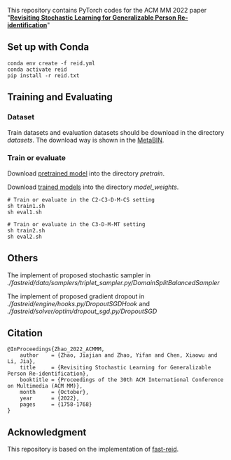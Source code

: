 This repository contains PyTorch codes for the ACM MM 2022 paper "[**Revisiting Stochastic Learning for Generalizable Person Re-identification**](https://dl.acm.org/doi/abs/10.1145/3503161.3547812)"

## Set up with Conda
```
conda env create -f reid.yml
conda activate reid
pip install -r reid.txt
```

## Training and Evaluating
### Dataset
Train datasets and evaluation datasets should be download in the directory *datasets*. The download way is shown in the [MetaBIN](https://github.com/bismex/MetaBIN).

### Train or evaluate
Download [pretrained model](https://github.com/XingangPan/IBN-Net/releases/download/v1.0/resnet50_ibn_a-d9d0bb7b.pth) into the directory *pretrain*. 

Download [trained models](https://drive.google.com/drive/folders/1OK-h8dOd7SkXv6klh5VrW6PaIBCeKNvE?usp=share_link) into the directory *model_weights*. 

```
# Train or evaluate in the C2-C3-D-M-CS setting
sh train1.sh
sh eval1.sh

# Train or evaluate in the C3-D-M-MT setting
sh train2.sh
sh eval2.sh
```

## Others
The implement of proposed stochastic sampler in *./fastreid/data/samplers/triplet_sampler.py/DomainSplitBalancedSampler*

The implement of proposed gradient dropout in *./fastreid/engine/hooks.py/DropoutSGDHook* and *./fastreid/solver/optim/dropout_sgd.py/DropoutSGD*

## Citation
```
@InProceedings{Zhao_2022_ACMMM,
    author    = {Zhao, Jiajian and Zhao, Yifan and Chen, Xiaowu and Li, Jia},
    title     = {Revisiting Stochastic Learning for Generalizable Person Re-identification},
    booktitle = {Proceedings of the 30th ACM International Conference on Multimedia (ACM MM)},
    month     = {October},
    year      = {2022},
    pages     = {1758-1768}
}
```

## Acknowledgment
This repository is based on the implementation of [fast-reid](https://github.com/JDAI-CV/fast-reid).
